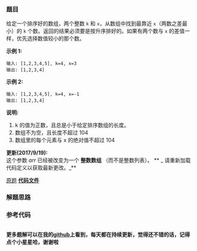 ### 题目
给定一个排序好的数组，两个整数 `k` 和 `x`，从数组中找到最靠近 `x`（两数之差最小）的 `k`
个数。返回的结果必须要是按升序排好的。如果有两个数与 `x` 的差值一样，优先选择数值较小的那个数。

**示例  1:**

    
    
    输入: [1,2,3,4,5], k=4, x=3
    输出: [1,2,3,4]
    



**示例 2:**

    
    
    输入: [1,2,3,4,5], k=4, x=-1
    输出: [1,2,3,4]
    



**说明:**

  1. k 的值为正数，且总是小于给定排序数组的长度。
  2. 数组不为空，且长度不超过 104
  3. 数组里的每个元素与 x 的绝对值不超过 104



**更新(2017/9/19):**  
这个参数 _arr_ 已经被改变为一个 **整数数组** （而不是整数列表）。 ** _  请重新加载代码定义以获取最新更改。_**

[原题](https://leetcode-cn.com/problems/find-k-closest-elements/)    **[代码文件]()**


### 解题思路




### 参考代码

```go


```




**更多题解可以在我的[github](https://github.com/LZH139/leetcode_Go)上看到，每天都在持续更新，觉得还不错的话，记得点个小星星哈，谢谢啦**
